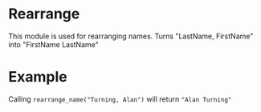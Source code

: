 Rearrange
=========

This module is used for rearranging names.
Turns "LastName, FirstName" into "FirstName LastName"

# Example

Calling `rearrange_name("Turning, Alan")` will return `"Alan Turning"`
